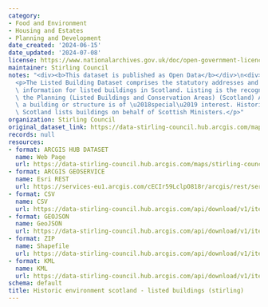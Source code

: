 ```yaml
---
category:
- Food and Environment
- Housing and Estates
- Planning and Development
date_created: '2024-06-15'
date_updated: '2024-07-08'
license: https://www.nationalarchives.gov.uk/doc/open-government-licence/version/3/
maintainer: Stirling Council
notes: "<div><b>This dataset is published as Open Data</b></div>\n<div><br /></div>\n\
  <p>The Listed Building Dataset comprises the statutory addresses and supplementary\
  \ information for listed buildings in Scotland. Listing is the recognition through\
  \ the Planning (Listed Buildings and Conservation Areas) (Scotland) Act 1997 that\
  \ a building or structure is of \u2018special\u2019 interest. Historic Environment\
  \ Scotland lists buildings on behalf of Scottish Ministers.</p>"
organization: Stirling Council
original_dataset_link: https://data-stirling-council.hub.arcgis.com/maps/stirling-council::historic-environment-scotland-listed-buildings-stirling
records: null
resources:
- format: ARCGIS HUB DATASET
  name: Web Page
  url: https://data-stirling-council.hub.arcgis.com/maps/stirling-council::historic-environment-scotland-listed-buildings-stirling
- format: ARCGIS GEOSERVICE
  name: Esri REST
  url: https://services-eu1.arcgis.com/cECIr59LclpO818r/arcgis/rest/services/historic_environment_scotland_listed_buildings_stirling/FeatureServer/0
- format: CSV
  name: CSV
  url: https://data-stirling-council.hub.arcgis.com/api/download/v1/items/0af4b48aa0cd4898b228ad4515ef4af7/csv?layers=0
- format: GEOJSON
  name: GeoJSON
  url: https://data-stirling-council.hub.arcgis.com/api/download/v1/items/0af4b48aa0cd4898b228ad4515ef4af7/geojson?layers=0
- format: ZIP
  name: Shapefile
  url: https://data-stirling-council.hub.arcgis.com/api/download/v1/items/0af4b48aa0cd4898b228ad4515ef4af7/shapefile?layers=0
- format: KML
  name: KML
  url: https://data-stirling-council.hub.arcgis.com/api/download/v1/items/0af4b48aa0cd4898b228ad4515ef4af7/kml?layers=0
schema: default
title: Historic environment scotland - listed buildings (stirling)
---
```

